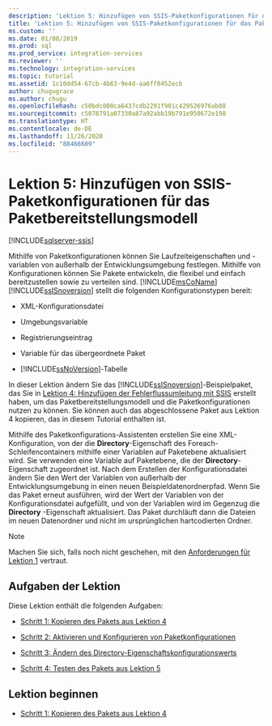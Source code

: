 ```yaml
---
description: 'Lektion 5: Hinzufügen von SSIS-Paketkonfigurationen für das Paketbereitstellungsmodell'
title: 'Lektion 5: Hinzufügen von SSIS-Paketkonfigurationen für das Paketbereitstellungsmodell | Microsoft-Dokumentation'
ms.custom: ''
ms.date: 01/08/2019
ms.prod: sql
ms.prod_service: integration-services
ms.reviewer: ''
ms.technology: integration-services
ms.topic: tutorial
ms.assetid: 1c10dd54-67cb-4b63-9e4d-aa6ff0452ecb
author: chugugrace
ms.author: chugu
ms.openlocfilehash: c50bdc080ca6437cdb2291f901c429526976ab88
ms.sourcegitcommit: c5078791a07330a87a92abb19b791e950672e198
ms.translationtype: HT
ms.contentlocale: de-DE
ms.lasthandoff: 11/26/2020
ms.locfileid: "88466609"
---
```

# <a name="lesson-5-add-ssis-package-configurations-for-the-package-deployment-model"></a>Lektion 5: Hinzufügen von SSIS-Paketkonfigurationen für das Paketbereitstellungsmodell

[!INCLUDE[sqlserver-ssis](../includes/applies-to-version/sqlserver-ssis.md)]



Mithilfe von Paketkonfigurationen können Sie Laufzeiteigenschaften und -variablen von außerhalb der Entwicklungsumgebung festlegen. Mithilfe von Konfigurationen können Sie Pakete entwickeln, die flexibel und einfach bereitzustellen sowie zu verteilen sind. [!INCLUDE[msCoName](../includes/msconame-md.md)] [!INCLUDE[ssISnoversion](../includes/ssisnoversion-md.md)] stellt die folgenden Konfigurationstypen bereit:  
  
-   XML-Konfigurationsdatei  
  
-   Umgebungsvariable  
  
-   Registrierungseintrag  
  
-   Variable für das übergeordnete Paket  
  
-   [!INCLUDE[ssNoVersion](../includes/ssnoversion-md.md)]-Tabelle  
  
In dieser Lektion ändern Sie das [!INCLUDE[ssISnoversion](../includes/ssisnoversion-md.md)]-Beispielpaket, das Sie in [Lektion 4: Hinzufügen der Fehlerflussumleitung mit SSIS](../integration-services/lesson-4-add-error-flow-redirection-with-ssis.md) erstellt haben, um das Paketbereitstellungsmodell und die Paketkonfigurationen nutzen zu können. Sie können auch das abgeschlossene Paket aus Lektion 4 kopieren, das in diesem Tutorial enthalten ist. 

Mithilfe des Paketkonfigurations-Assistenten erstellen Sie eine XML-Konfiguration, von der die **Directory**-Eigenschaft des Foreach-Schleifencontainers mithilfe einer Variablen auf Paketebene aktualisiert wird. Sie verwenden eine Variable auf Paketebene, die der **Directory**-Eigenschaft zugeordnet ist. Nach dem Erstellen der Konfigurationsdatei ändern Sie den Wert der Variablen von außerhalb der Entwicklungsumgebung in einen neuen Beispieldatenordnerpfad. Wenn Sie das Paket erneut ausführen, wird der Wert der Variablen von der Konfigurationsdatei aufgefüllt, und von der Variablen wird im Gegenzug die **Directory** -Eigenschaft aktualisiert. Das Paket durchläuft dann die Dateien im neuen Datenordner und nicht im ursprünglichen hartcodierten Ordner.  
  
> [!NOTE]
> Machen Sie sich, falls noch nicht geschehen, mit den [Anforderungen für Lektion 1](../integration-services/lesson-1-create-a-project-and-basic-package-with-ssis.md#prerequisites) vertraut.
  
## <a name="lesson-tasks"></a>Aufgaben der Lektion  
Diese Lektion enthält die folgenden Aufgaben:  
  
-   [Schritt 1: Kopieren des Pakets aus Lektion 4](../integration-services/lesson-5-1-copying-the-lesson-4-package.md)  
  
-   [Schritt 2: Aktivieren und Konfigurieren von Paketkonfigurationen](../integration-services/lesson-5-2-enabling-and-configuring-package-configurations.md)  
  
-   [Schritt 3: Ändern des Directory-Eigenschaftskonfigurationswerts](../integration-services/lesson-5-3-modifying-the-directory-property-configuration-value.md)  
  
-   [Schritt 4: Testen des Pakets aus Lektion 5](../integration-services/lesson-5-4-testing-the-lesson-5-tutorial-package.md)  
  
## <a name="start-the-lesson"></a>Lektion beginnen  
  
-   [Schritt 1: Kopieren des Pakets aus Lektion 4](../integration-services/lesson-5-1-copying-the-lesson-4-package.md)  
  
  
  

